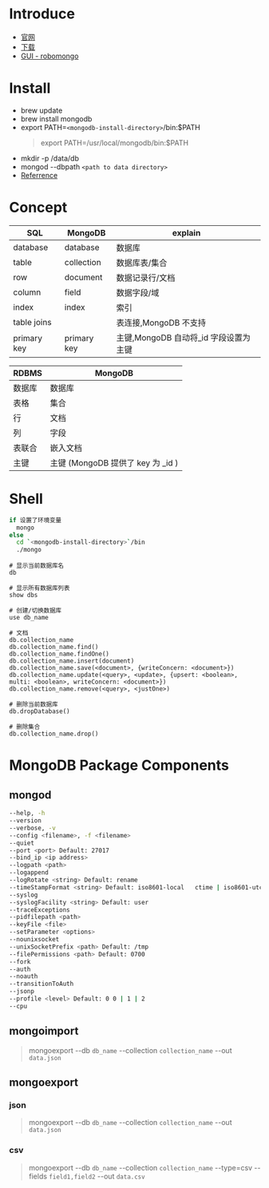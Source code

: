 # Introduce

-   [官网](https://www.mongodb.com)
-   [下载](https://www.mongodb.com/download-center)
-   [GUI - robomongo](https://robomongo.org)

# Install

-   brew update
-   brew install mongodb
-   export PATH=`<mongodb-install-directory>`/bin:\$PATH
    > export PATH=/usr/local/mongodb/bin:\$PATH
-   mkdir -p /data/db
-   mongod --dbpath `<path to data directory>`
-   [Referrence](https://docs.mongodb.com/getting-started/shell/tutorial/install-mongodb-on-os-x)

# Concept

| SQL         | MongoDB     | explain                                |
| ----------- | ----------- | -------------------------------------- |
| database    | database    | 数据库                                 |
| table       | collection  | 数据库表/集合                          |
| row         | document    | 数据记录行/文档                        |
| column      | field       | 数据字段/域                            |
| index       | index       | 索引                                   |
| table joins |             | 表连接,MongoDB 不支持                  |
| primary key | primary key | 主键,MongoDB 自动将\_id 字段设置为主键 |

| RDBMS  | MongoDB                            |
| ------ | ---------------------------------- |
| 数据库 | 数据库                             |
| 表格   | 集合                               |
| 行     | 文档                               |
| 列     | 字段                               |
| 表联合 | 嵌入文档                           |
| 主键   | 主键 (MongoDB 提供了 key 为 \_id ) |

# Shell

```sh
if 设置了环境变量
  mongo
else
  cd `<mongodb-install-directory>`/bin
  ./mongo
```

```text
# 显示当前数据库名
db

# 显示所有数据库列表
show dbs

# 创建/切换数据库
use db_name

# 文档
db.collection_name
db.collection_name.find()
db.collection_name.findOne()
db.collection_name.insert(document)
db.collection_name.save(<document>, {writeConcern: <document>})
db.collection_name.update(<query>, <update>, {upsert: <boolean>, multi: <boolean>, writeConcern: <document>})
db.collection_name.remove(<query>, <justOne>)

# 删除当前数据库
db.dropDatabase()

# 删除集合
db.collection_name.drop()
```

# MongoDB Package Components

## mongod

```sh
--help, -h
--version
--verbose, -v
--config <filename>, -f <filename>
--quiet
--port <port> Default: 27017
--bind_ip <ip address>
--logpath <path>
--logappend
--logRotate <string> Default: rename
--timeStampFormat <string> Default: iso8601-local   ctime | iso8601-utc | iso8601-local
--syslog
--syslogFacility <string> Default: user
--traceExceptions
--pidfilepath <path>
--keyFile <file>
--setParameter <options>
--nounixsocket
--unixSocketPrefix <path> Default: /tmp
--filePermissions <path> Default: 0700
--fork
--auth
--noauth
--transitionToAuth
--jsonp
--profile <level> Default: 0 0 | 1 | 2
--cpu
```

## mongoimport

> mongoexport --db `db_name` --collection `collection_name` --out `data.json`

## mongoexport

### json

> mongoexport --db `db_name` --collection `collection_name` --out `data.json`

### csv

> mongoexport --db `db_name` --collection `collection_name` --type=csv --fields `field1,field2` --out `data.csv`
